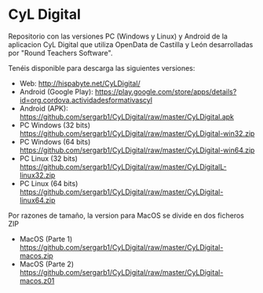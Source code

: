 # CyL Digital
Repositorio con las versiones PC (Windows y Linux) y Android de la aplicacion CyL Digital que utiliza OpenData de Castilla y León desarrolladas por "Round Teachers Software".

Tenéis disponible para descarga las siguientes versiones:
- Web: http://hispabyte.net/CyLDigital/
- Android (Google Play): https://play.google.com/store/apps/details?id=org.cordova.actividadesformativascyl
- Android (APK): https://github.com/sergarb1/CyLDigital/raw/master/CyLDigital.apk
- PC Windows (32 bits) https://github.com/sergarb1/CyLDigital/raw/master/CyLDigital-win32.zip
- PC Windows (64 bits) https://github.com/sergarb1/CyLDigital/raw/master/CyLDigital-win64.zip
- PC Linux (32 bits) https://github.com/sergarb1/CyLDigital/raw/master/CyLDigitalL-linux32.zip
- PC Linux (64 bits) https://github.com/sergarb1/CyLDigital/raw/master/CyLDigital-linux64.zip

Por razones de tamaño, la version para MacOS se divide en dos ficheros ZIP
- MacOS (Parte 1) https://github.com/sergarb1/CyLDigital/raw/master/CyLDigital-macos.zip
- MacOS (Parte 2) https://github.com/sergarb1/CyLDigital/raw/master/CyLDigital-macos.z01


     
